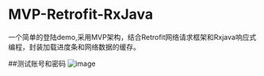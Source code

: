 # MVP-Retrofit-RxJava
一个简单的登陆demo,采用MVP架构，结合Retrofit网络请求框架和Rxjava响应式编程，封装加载进度条和网络数据的缓存。


##测试账号和密码
![image](https://github.com/jianjin33/MVP-Retrofit-RxJava/blob/master/预览图.png)   
